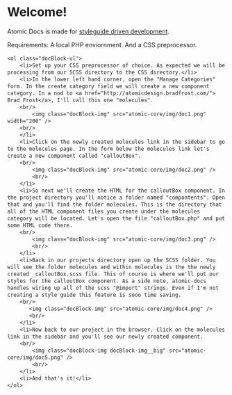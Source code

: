 <div class="docBlock">
	<h1 class="docBlock-heading">Welcome!</h1>
	<p>Atomic Docs is made for <a href="https://www.previousnext.com.au/blog/style-guide-driven-development-new-web-development">styleguide driven development</a>.</p>
	<p>Requirements: A local PHP enviornment. And a CSS preprocessor.<p> 
	
	<ol class="docBlock-ul">
		<li>Set up your CSS preprocessor of choice. As expected we will be processing from our SCSS directory to the CSS directory.</li>
		<li>In the lower left hand corner, open the "Manage Categories" form. In the create category field we will create a new component category. In a nod to <a href="http://atomicdesign.bradfrost.com/"> Brad Frost</a>, I'll call this one "molecules".
		<br/>
			<img class="docBlock-img" src="atomic-core/img/doc1.png" width="200" />
		<br/>
		</li>
		<li>Click on the newly created molecules link in the sidebar to go to the molecules page. In the form below the molecules link let's create a new component called "calloutBox".
		<br/>
			<img class="docBlock-img" src="atomic-core/img/doc2.png" />
			<br/>
		</li>
		<li>So next we'll create the HTML for the calloutBox component. In the project directory you'll notice a folder named "compontents". Open that and you'll find the folder molecules. This is the directory that all of the HTML component files you create under the molecules category will be located. Let's open the file "calloutBox.php" and put some HTML code there.
		<br/>
            <img class="docBlock-img" src="atomic-core/img/doc3.png" />
            <br/>
		</li>
		<li>Back in our projects directory open up the SCSS folder. You will see the folder molecules and within molecules is the the newly created _calloutBox.scss file. This of course is where we'll put our styles for the calloutBox component. As a side note, atomic-docs handles wiring up all of the scss "@import" strings. Even if I'm not creating a style guide this feature is sooo time saving.
		<br/>
           <img class="docBlock-img" src="atomic-core/img/doc4.png" />
           <br/>
		</li>
		<li>Now back to our project in the browser. Click on the molecules link in the sidebar and you'll see our newly created component.
		<br/>
            <img class="docBlock-img docBlock-img__big" src="atomic-core/img/doc5.png" />
            <br/>
		</li>
		<li>And that's it!</li>
	</ol>
</div>